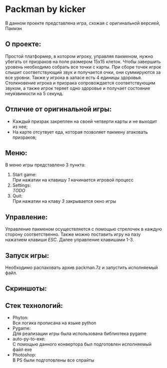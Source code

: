 # Packman by kicker
В данном проекте представлена игра, схожая с оригинальной версией, Пакмэн

## О проекте:

Простой платформер, в котором игроку, управляя пакменом, нужно убегать от призраков на поле размером 15х15 клеток. Чтобы завершить уровень необходимо собрать все точки с карты. При сборе точек игрок слышит соответствующий звук и получается очки, они суммируются за все уровни. 
Также у игрока в запасе есть 4 единицы здоровья. Столкновение игрока и призрака сопровождается соответствующим звуком, а также игрок теряет одно здоровье и получает состояние неуязвимости на 5 секунд.

## Отличие от оригинальной игры:

- Каждый призрак закреплен на своей четверти карты и не выходит из нее;
- На карте отсутвует еда, которая позволяет пакмену атаковать призраков;

## Меню:

В меню игры представлено 3 пункта:
1. Start game:  
  При нажатии на клавишу *1* начинается игровой процесс
2. Settings:  
  *TODO*
3. Quit:  
  При нажатии на клаву *3* закрывается окно игры

## Управление:

Управление пакменом осуществляется с помощью стрелочек в каждую сторону соответственно.
Также можно поставить игру на пазу нажатием клавиши *ESC*. Далее управление клавишами 1-3.

## Запуск игры:

Необходимо распаковать архив packman.7z и запустить исполняемый файл.

## Скриншоты:



## Стек технологий:
- Phyton:  
  Вся логика прописана на языке python
- Pygame:  
  Для реализации игры была использована библиотека pygame
- auto-py-to-exe:  
  С помощью данного конвертора был подготовлен исполняемый файл exe
- Photoshop:  
  В PS были подготовлены все спрайты